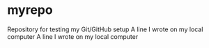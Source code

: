 # myrepo
Repository for testing my Git/GitHub setup
A line I wrote on my local computer
A line I wrote on my local computer  
